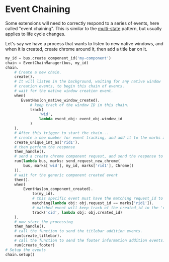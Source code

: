 # Event Chaining

Some extensions will need to correctly respond to a series of events, here called "event chaining".  This is similar to the [multi-state](multi-state.md) pattern, but usually applies to life cycle changes.

Let's say we have a process that wants to listen to new native
windows, and when it is created, create chrome around it, then add a title bar
on it.

```python
my_id = bus.create_component_id('my-component')
chain = EventChainManager(bus, my_id)
chain.
    # Create a new chain.
    create().
    # It will listen in the background, waiting for any native window
    # creation events, to begin this chain of events.
    # wait for the native window creation event.
    when(
       EventHas(on_native_window_created).
           # keep track of the window ID in this chain.
           track(
               'wid',
               lambda event_obj: event_obj.window_id
           )
    ).
    # After this trigger to start the chain...
    # create a new number for event tracking, and add it to the marks as 'rid1'
    create_unique_int_as('rid1').
    # then perform the response
    then_handle().
    # send a create chrome component request, and send the response to my_id.
    run(lambda bus, marks: send_request_new_chrome(
        bus, marks['wid'], my_id, marks['rid1'], Chrome()
    )).
    # wait for the generic component created event
    then().
    when(
        EventHas(on_component_created).
            to(my_id).
            # this specific event must have the matching request_id to continue the chain
            matching(lambda obj: obj.request_id == marks['rid1']).
            # matched event will keep track of the created_id in the 'cid' mark.
            track('cid', lambda obj: obj.created_id)
    ).
    # now start the processing
    then_handle().
    # call the function to send the titlebar addition events.
    run(create_titlebar).
    # call the function to send the footer information addition events.
    run(create_footer)
# Setup the events
chain.setup()
```